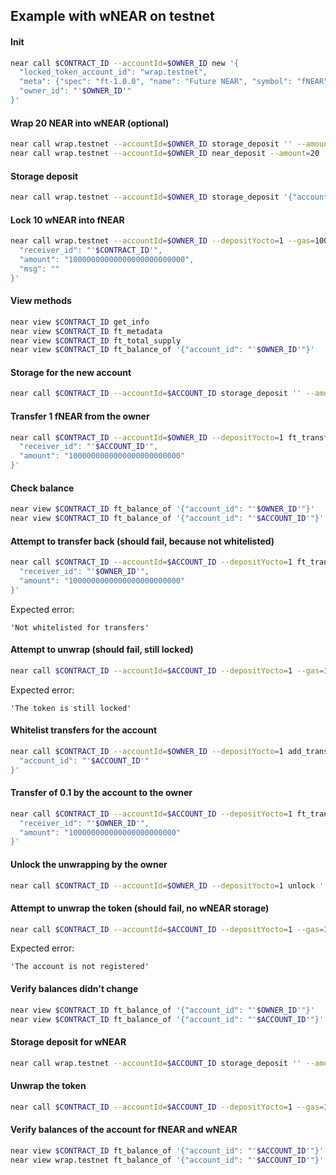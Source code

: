 ## Example with wNEAR on testnet

#### Init

```bash
near call $CONTRACT_ID --accountId=$OWNER_ID new '{
  "locked_token_account_id": "wrap.testnet",
  "meta": {"spec": "ft-1.0.0", "name": "Future NEAR", "symbol": "fNEAR", "decimals": 24},
  "owner_id": "'$OWNER_ID'"
}'
```

#### Wrap 20 NEAR into wNEAR (optional)

```bash
near call wrap.testnet --accountId=$OWNER_ID storage_deposit '' --amount=0.00125
near call wrap.testnet --accountId=$OWNER_ID near_deposit --amount=20
```

#### Storage deposit

```bash
near call wrap.testnet --accountId=$OWNER_ID storage_deposit '{"account_id": "'$CONTRACT_ID'"}' --amount=0.00125
```

#### Lock 10 wNEAR into fNEAR

```bash
near call wrap.testnet --accountId=$OWNER_ID --depositYocto=1 --gas=100000000000000 ft_transfer_call '{
  "receiver_id": "'$CONTRACT_ID'",
  "amount": "10000000000000000000000000",
  "msg": ""
}'
```

#### View methods

```bash
near view $CONTRACT_ID get_info
near view $CONTRACT_ID ft_metadata
near view $CONTRACT_ID ft_total_supply
near view $CONTRACT_ID ft_balance_of '{"account_id": "'$OWNER_ID'"}' 
```

#### Storage for the new account

```bash
near call $CONTRACT_ID --accountId=$ACCOUNT_ID storage_deposit '' --amount=0.00125
```

#### Transfer 1 fNEAR from the owner

```bash
near call $CONTRACT_ID --accountId=$OWNER_ID --depositYocto=1 ft_transfer '{
  "receiver_id": "'$ACCOUNT_ID'",
  "amount": "1000000000000000000000000"
}' 
```

#### Check balance

```bash
near view $CONTRACT_ID ft_balance_of '{"account_id": "'$OWNER_ID'"}' 
near view $CONTRACT_ID ft_balance_of '{"account_id": "'$ACCOUNT_ID'"}' 
```

#### Attempt to transfer back (should fail, because not whitelisted)

```bash
near call $CONTRACT_ID --accountId=$ACCOUNT_ID --depositYocto=1 ft_transfer '{
  "receiver_id": "'$OWNER_ID'",
  "amount": "1000000000000000000000000"
}' 
```

Expected error:
```
'Not whitelisted for transfers'
```

#### Attempt to unwrap (should fail, still locked)

```bash
near call $CONTRACT_ID --accountId=$ACCOUNT_ID --depositYocto=1 --gas=100000000000000 unwrap ''
```

Expected error:
```
'The token is still locked'
```

#### Whitelist transfers for the account

```bash
near call $CONTRACT_ID --accountId=$OWNER_ID --depositYocto=1 add_transfer_whitelist '{
  "account_id": "'$ACCOUNT_ID'"
}'
```

#### Transfer of 0.1 by the account to the owner

```bash
near call $CONTRACT_ID --accountId=$ACCOUNT_ID --depositYocto=1 ft_transfer '{
  "receiver_id": "'$OWNER_ID'",
  "amount": "100000000000000000000000"
}' 
```

#### Unlock the unwrapping by the owner

```bash
near call $CONTRACT_ID --accountId=$OWNER_ID --depositYocto=1 unlock ''
```

#### Attempt to unwrap the token (should fail, no wNEAR storage)

```bash
near call $CONTRACT_ID --accountId=$ACCOUNT_ID --depositYocto=1 --gas=100000000000000 unwrap ''
```

Expected error:
```
'The account is not registered'
```

#### Verify balances didn't change

```bash
near view $CONTRACT_ID ft_balance_of '{"account_id": "'$OWNER_ID'"}' 
near view $CONTRACT_ID ft_balance_of '{"account_id": "'$ACCOUNT_ID'"}' 
```

#### Storage deposit for wNEAR

```bash
near call wrap.testnet --accountId=$ACCOUNT_ID storage_deposit '' --amount=0.00125
```

#### Unwrap the token

```bash
near call $CONTRACT_ID --accountId=$ACCOUNT_ID --depositYocto=1 --gas=100000000000000 unwrap ''
```

#### Verify balances of the account for fNEAR and wNEAR

```bash
near view $CONTRACT_ID ft_balance_of '{"account_id": "'$ACCOUNT_ID'"}' 
near view wrap.testnet ft_balance_of '{"account_id": "'$ACCOUNT_ID'"}' 
```
